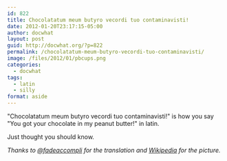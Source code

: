 ```yaml
---
id: 822
title: Chocolatatum meum butyro vecordi tuo contaminavisti!
date: 2012-01-20T23:17:15-05:00
author: docwhat
layout: post
guid: http://docwhat.org/?p=822
permalink: /chocolatatum-meum-butyro-vecordi-tuo-contaminavisti/
image: /files/2012/01/pbcups.png
categories:
  - docwhat
tags:
  - latin
  - silly
format: aside
---
```

"Chocolatatum meum butyro vecordi tuo contaminavisti!" is how you say "You got your chocolate in my peanut butter!" in latin.

Just thought you should know.

*Thanks to [@fadeaccompli](https://twitter.com/#!/fadeaccompli) for the translation and [Wikipedia](http://en.wikipedia.org/wiki/Reese%27s_Peanut_Butter_Cups) for the picture.*